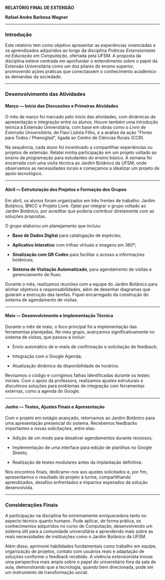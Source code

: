 
**RELATÓRIO FINAL DE EXTENSÃO**  

**Rafael Andre Barbosa Wagner**

----------

### Introdução

Este relatório tem como objetivo apresentar as experiências vivenciadas e os aprendizados adquiridos ao longo da disciplina _Práticas Extensionistas na Educação em Computação_, ofertada pela UFSM. A proposta da disciplina esteve centrada em aprofundar o entendimento sobre o papel da Extensão Universitária como um dos pilares do ensino superior, promovendo ações práticas que conectassem o conhecimento acadêmico às demandas da sociedade.

----------

### Desenvolvimento das Atividades

#### Março — Início das Discussões e Primeiras Atividades

O mês de março foi marcado pelo início das atividades, com dinâmicas de apresentação e integração entre os alunos. Houve também uma introdução teórica à Extensão Universitária, com base em obras como o _Livro de Extensão Universitária_, de Flavi Lisbôa Filho, e a análise da ação "Flores para Todos / Phenoglad", ligada ao Centro de Ciências Rurais (CCR).

Na sequência, cada aluno foi incentivado a compartilhar experiências ou projetos de extensão. Relatei minha participação em um projeto voltado ao ensino de programação para estudantes do ensino básico. A semana foi encerrada com uma visita técnica ao Jardim Botânico da UFSM, onde observamos as necessidades locais e começamos a idealizar um projeto de apoio tecnológico.

----------

#### Abril — Estruturação dos Projetos e Formação dos Grupos

Em abril, os alunos foram organizados em três frentes de trabalho: Jardim Botânico, BNCC e Projeto Livre. Optei por integrar o grupo voltado ao Jardim Botânico, por acreditar que poderia contribuir diretamente com as soluções propostas.

O grupo elaborou um planejamento que incluiu:

-   **Base de Dados Digital** para catalogação de espécies;
    
-   **Aplicativo Interativo** com trilhas virtuais e imagens em 360°;
    
-   **Sinalização com QR Codes** para facilitar o acesso a informações botânicas;
    
-   **Sistema de Visitação Automatizado**, para agendamento de visitas e gerenciamento de fluxo.
    

Durante o mês, realizamos reuniões com a equipe do Jardim Botânico para alinhar objetivos e responsabilidades, além de desenhar diagramas que guiaram a execução das tarefas. Fiquei encarregado da construção do sistema de agendamento de visitas.

----------

#### Maio — Desenvolvimento e Implementação Técnica

Durante o mês de maio, o foco principal foi a implementação das ferramentas planejadas. No meu grupo, avançamos significativamente no sistema de visitas, que passou a incluir:

-   Envio automático de e-mails de confirmação e solicitação de feedback;
    
-   Integração com o Google Agenda;
    
-   Atualização dinâmica da disponibilidade de horários.
    

Revisamos o código e corrigimos falhas identificadas durante os testes iniciais. Com o apoio da professora, realizamos ajustes estruturais e discutimos soluções para problemas de integração com ferramentas externas, como a agenda do Google.

----------

#### Junho — Testes, Ajustes Finais e Apresentação

Com o projeto em estágio avançado, retornamos ao Jardim Botânico para uma apresentação presencial do sistema. Recebemos feedbacks importantes e novas solicitações, entre elas:

-   Adição de um modo para desativar agendamentos durante recessos;
    
-   Implementação de uma interface para edição de planilhas no Google Sheets;
    
-   Realização de testes modulares antes da implantação definitiva.
    

Nos encontros finais, dedicamo-nos aos ajustes solicitados e, por fim, apresentamos o resultado do projeto à turma, compartilhando aprendizados, desafios enfrentados e impactos esperados da solução desenvolvida.

----------

### Considerações Finais

A participação na disciplina foi extremamente enriquecedora tanto no aspecto técnico quanto humano. Pude aplicar, de forma prática, os conhecimentos adquiridos no curso de Computação, desenvolvendo um sistema útil para a comunidade universitária e aprendendo mais sobre as reais necessidades de instituições como o Jardim Botânico da UFSM.

Além disso, aprimorei habilidades fundamentais como trabalho em equipe, organização de projetos, contato com usuários reais e adaptação de soluções conforme o feedback recebido. A vivência extensionista trouxe uma perspectiva mais ampla sobre o papel do universitário fora da sala de aula, demonstrando que a tecnologia, quando bem direcionada, pode ser um instrumento de transformação social.
